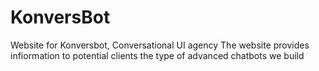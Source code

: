 # KonversBot
Website for Konversbot, Conversational UI agency
The website provides infiormation to potential clients the type of advanced chatbots we build
